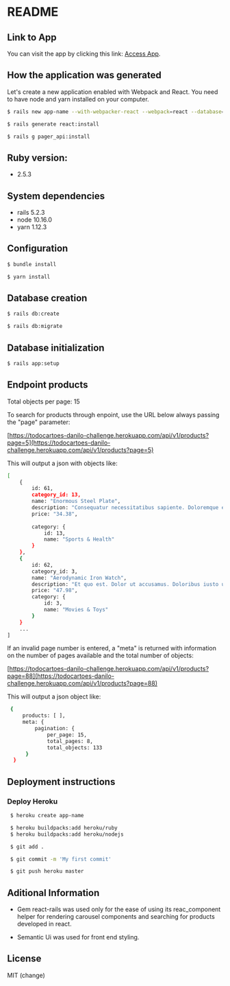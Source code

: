 # README

## Link to App

You can visit the app by clicking this link: [Access App](https://todocartoes-danilo-challenge.herokuapp.com/).


## How the application was generated

Let's create a new application enabled with Webpack and React. You need to have node and yarn installed on your computer.

```sh
$ rails new app-name --with-webpacker-react --webpack=react --database=postgresql
```

```sh
$ rails generate react:install
```

```sh
$ rails g pager_api:install
```

## Ruby version: 

* 2.5.3 

## System dependencies

* rails 5.2.3
* node 10.16.0
* yarn 1.12.3


## Configuration

```sh
$ bundle install
```

```sh
$ yarn install
```


## Database creation

```sh
$ rails db:create
```

```sh
$ rails db:migrate
```


## Database initialization

```sh
$ rails app:setup
```


## Endpoint products

Total objects per page: 15

To search for products through enpoint, use the URL below always passing the "page" parameter:

[https://todocartoes-danilo-challenge.herokuapp.com/api/v1/products?page=5](https://todocartoes-danilo-challenge.herokuapp.com/api/v1/products?page=5)

This will output a json with objects like:

```sh
[
    {
        id: 61,
        category_id: 13,
        name: "Enormous Steel Plate",
        description: "Consequatur necessitatibus sapiente. Doloremque ea error. Quas veritatis excepturi. Error maxime quis. Non eos labore. Numquam quae aut. Cumque exercitationem aut. Saepe officia et. Est ratione velit. Voluptas id quia. Ut eum nihil. Est dolore sit.",
        price: "34.38",
        
        category: {
            id: 13,
            name: "Sports & Health"
        }
    },
    {
        id: 62,
        category_id: 3,
        name: "Aerodynamic Iron Watch",
        description: "Et quo est. Dolor ut accusamus. Doloribus iusto ut. Magni autem animi. Ut nobis molestiae. Dolor unde delectus. Voluptate natus nam. Nostrum libero facere. Repellendus cum quae. Eum suscipit voluptatem. Debitis ut id. Nobis autem dolorem. Eveniet tempora voluptatem. Excepturi ex iste. Accusamus necessitatibus debitis. Itaque dolorum sequi. Magni fugiat non. Debitis aut voluptatum.",
        price: "47.98",
        category: {
            id: 3,
            name: "Movies & Toys"
        }
    }
    ...
]

```

If an invalid page number is entered, a "meta" is returned with information on the number of pages available and the total number of objects:


[https://todocartoes-danilo-challenge.herokuapp.com/api/v1/products?page=88](https://todocartoes-danilo-challenge.herokuapp.com/api/v1/products?page=88)


This will output a json object like:

```sh
 {
     products: [ ],
     meta: {
         pagination: {
             per_page: 15,
             total_pages: 8,
             total_objects: 133
      }
  }
```


## Deployment instructions

### Deploy Heroku

```sh
 $ heroku create app-name
```

```sh
 $ heroku buildpacks:add heroku/ruby
 $ heroku buildpacks:add heroku/nodejs
```

```sh
 $ git add .
```

```sh
 $ git commit -m 'My first commit'
```

```sh
 $ git push heroku master
```


## Aditional Information

* Gem react-rails was used only for the ease of using its reac_component helper for rendering carousel components and searching for products developed in react.
  
* Semantic Ui was used for front end styling.


License
----

MIT (change)
